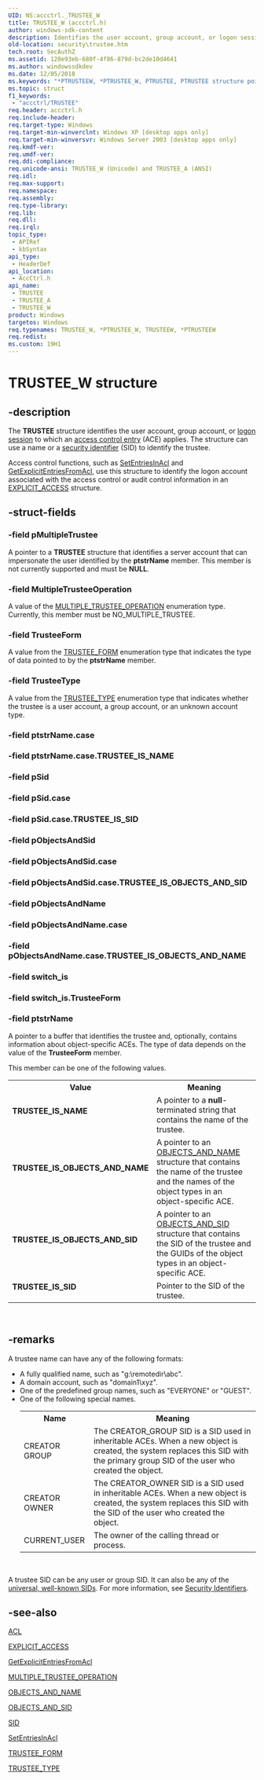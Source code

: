```yaml
---
UID: NS:accctrl._TRUSTEE_W
title: TRUSTEE_W (accctrl.h)
author: windows-sdk-content
description: Identifies the user account, group account, or logon session to which an access control entry (ACE) applies.
old-location: security\trustee.htm
tech.root: SecAuthZ
ms.assetid: 120e93eb-680f-4f86-879d-bc2de10d4641
ms.author: windowssdkdev
ms.date: 12/05/2018
ms.keywords: "*PTRUSTEEW, *PTRUSTEE_W, PTRUSTEE, PTRUSTEE structure pointer [Security], TRUSTEE, TRUSTEE structure [Security], TRUSTEEW, TRUSTEE_, TRUSTEE_A, TRUSTEE_IS_NAME, TRUSTEE_IS_OBJECTS_AND_NAME, TRUSTEE_IS_OBJECTS_AND_SID, TRUSTEE_IS_SID, TRUSTEE_W, _win32_trustee_str, accctrl/PTRUSTEE, accctrl/TRUSTEE, accctrl/TRUSTEE_A, accctrl/TRUSTEE_W, security.trustee"
ms.topic: struct
f1_keywords: 
 - "accctrl/TRUSTEE"
req.header: accctrl.h
req.include-header: 
req.target-type: Windows
req.target-min-winverclnt: Windows XP [desktop apps only]
req.target-min-winversvr: Windows Server 2003 [desktop apps only]
req.kmdf-ver: 
req.umdf-ver: 
req.ddi-compliance: 
req.unicode-ansi: TRUSTEE_W (Unicode) and TRUSTEE_A (ANSI)
req.idl: 
req.max-support: 
req.namespace: 
req.assembly: 
req.type-library: 
req.lib: 
req.dll: 
req.irql: 
topic_type:
 - APIRef
 - kbSyntax
api_type:
 - HeaderDef
api_location:
 - AccCtrl.h
api_name:
 - TRUSTEE
 - TRUSTEE_A
 - TRUSTEE_W
product: Windows
targetos: Windows
req.typenames: TRUSTEE_W, *PTRUSTEE_W, TRUSTEEW, *PTRUSTEEW
req.redist: 
ms.custom: 19H1
---
```


# TRUSTEE_W structure


## -description


The <b>TRUSTEE</b> structure identifies the user account, group account, or <a href="https://docs.microsoft.com/windows/desktop/SecGloss/l-gly">logon session</a> to which an <a href="https://docs.microsoft.com/windows/desktop/SecGloss/a-gly">access control entry</a> (ACE) applies. The structure can use a name or a <a href="https://docs.microsoft.com/windows/desktop/SecGloss/s-gly">security identifier</a> (SID) to identify the trustee.

Access control functions, such as 
<a href="https://docs.microsoft.com/windows/desktop/api/aclapi/nf-aclapi-setentriesinacla">SetEntriesInAcl</a> and 
<a href="https://docs.microsoft.com/windows/desktop/api/aclapi/nf-aclapi-getexplicitentriesfromacla">GetExplicitEntriesFromAcl</a>, use this structure to identify the logon account associated with the access control or audit control information in an <a href="https://docs.microsoft.com/windows/desktop/api/accctrl/ns-accctrl-_explicit_access_a">EXPLICIT_ACCESS</a> structure.


## -struct-fields




### -field pMultipleTrustee

A pointer to a <b>TRUSTEE</b> structure that identifies a server account that can impersonate the user identified by the <b>ptstrName</b> member. This member is not currently supported and must be <b>NULL</b>.


### -field MultipleTrusteeOperation

A value of the 
<a href="https://docs.microsoft.com/windows/desktop/api/accctrl/ne-accctrl-_multiple_trustee_operation">MULTIPLE_TRUSTEE_OPERATION</a> enumeration type. Currently, this member must be NO_MULTIPLE_TRUSTEE.


### -field TrusteeForm

A value from the 
<a href="https://docs.microsoft.com/windows/desktop/api/accctrl/ne-accctrl-_trustee_form">TRUSTEE_FORM</a> enumeration type that indicates the type of data pointed to by the <b>ptstrName</b> member.


### -field TrusteeType

A value from the 
<a href="https://docs.microsoft.com/windows/desktop/api/accctrl/ne-accctrl-_trustee_type">TRUSTEE_TYPE</a> enumeration type that indicates whether the trustee is a user account, a group account, or an unknown account type.


### -field ptstrName.case

 


### -field ptstrName.case.TRUSTEE_IS_NAME

 


### -field pSid

 


### -field pSid.case

 


### -field pSid.case.TRUSTEE_IS_SID

 


### -field pObjectsAndSid

 


### -field pObjectsAndSid.case

 


### -field pObjectsAndSid.case.TRUSTEE_IS_OBJECTS_AND_SID

 


### -field pObjectsAndName

 


### -field pObjectsAndName.case

 


### -field pObjectsAndName.case.TRUSTEE_IS_OBJECTS_AND_NAME

 


### -field switch_is

 


### -field switch_is.TrusteeForm

 


### -field ptstrName

 A pointer to a buffer that identifies the trustee and, optionally, contains information about object-specific ACEs. The type of data depends on the value of the <b>TrusteeForm</b> member. 



This member can be one of the following values.
					

<table>
<tr>
<th>Value</th>
<th>Meaning</th>
</tr>
<tr>
<td width="40%"><a id="TRUSTEE_IS_NAME"></a><a id="trustee_is_name"></a><dl>
<dt><b>TRUSTEE_IS_NAME</b></dt>
</dl>
</td>
<td width="60%">
A pointer to a <b>null</b>-terminated string that contains the name of the trustee.

</td>
</tr>
<tr>
<td width="40%"><a id="TRUSTEE_IS_OBJECTS_AND_NAME"></a><a id="trustee_is_objects_and_name"></a><dl>
<dt><b>TRUSTEE_IS_OBJECTS_AND_NAME</b></dt>
</dl>
</td>
<td width="60%">
A pointer to an 
<a href="https://docs.microsoft.com/windows/desktop/api/accctrl/ns-accctrl-_objects_and_name_a">OBJECTS_AND_NAME</a> structure that contains the name of the trustee and the names of the object types in an object-specific ACE.

</td>
</tr>
<tr>
<td width="40%"><a id="TRUSTEE_IS_OBJECTS_AND_SID"></a><a id="trustee_is_objects_and_sid"></a><dl>
<dt><b>TRUSTEE_IS_OBJECTS_AND_SID</b></dt>
</dl>
</td>
<td width="60%">
A pointer to an 
<a href="https://docs.microsoft.com/windows/desktop/api/accctrl/ns-accctrl-_objects_and_sid">OBJECTS_AND_SID</a> structure that contains the SID of the trustee and the GUIDs of the object types in an object-specific ACE.

</td>
</tr>
<tr>
<td width="40%"><a id="TRUSTEE_IS_SID"></a><a id="trustee_is_sid"></a><dl>
<dt><b>TRUSTEE_IS_SID</b></dt>
</dl>
</td>
<td width="60%">
 Pointer to the SID of the trustee.

</td>
</tr>
</table>
 


## -remarks



A trustee name can have any of the following formats:

<ul>
<li>A fully qualified name, such as "g:\remotedir\abc".</li>
<li>A domain account, such as "domain1\xyz".</li>
<li>One of the predefined group names, such as "EVERYONE" or "GUEST".</li>
<li>One of the following special names. <table>
<tr>
<th>Name</th>
<th>Meaning</th>
</tr>
<tr>
<td>CREATOR GROUP</td>
<td>The CREATOR_GROUP SID is a SID used in inheritable ACEs. When a new object is created, the system replaces this SID with the primary group SID of the user who created the object.</td>
</tr>
<tr>
<td>CREATOR OWNER</td>
<td>The CREATOR_OWNER SID is a SID used in inheritable ACEs. When a new object is created, the system replaces this SID with the SID of the user who created the object.</td>
</tr>
<tr>
<td>CURRENT_USER</td>
<td>The owner of the calling thread or process.</td>
</tr>
</table>
 

</li>
</ul>
A trustee SID can be any user or group SID. It can also be any of the <a href="https://docs.microsoft.com/windows/desktop/SecGloss/u-gly">universal, well-known SIDs</a>. For more information, see 
<a href="https://docs.microsoft.com/windows/desktop/SecAuthZ/security-identifiers">Security Identifiers</a>.




## -see-also




<a href="https://docs.microsoft.com/windows/desktop/api/winnt/ns-winnt-_acl">ACL</a>



<a href="https://docs.microsoft.com/windows/desktop/api/accctrl/ns-accctrl-_explicit_access_a">EXPLICIT_ACCESS</a>



<a href="https://docs.microsoft.com/windows/desktop/api/aclapi/nf-aclapi-getexplicitentriesfromacla">GetExplicitEntriesFromAcl</a>



<a href="https://docs.microsoft.com/windows/desktop/api/accctrl/ne-accctrl-_multiple_trustee_operation">MULTIPLE_TRUSTEE_OPERATION</a>



<a href="https://docs.microsoft.com/windows/desktop/api/accctrl/ns-accctrl-_objects_and_name_a">OBJECTS_AND_NAME</a>



<a href="https://docs.microsoft.com/windows/desktop/api/accctrl/ns-accctrl-_objects_and_sid">OBJECTS_AND_SID</a>



<a href="https://docs.microsoft.com/windows/desktop/api/winnt/ns-winnt-_sid">SID</a>



<a href="https://docs.microsoft.com/windows/desktop/api/aclapi/nf-aclapi-setentriesinacla">SetEntriesInAcl</a>



<a href="https://docs.microsoft.com/windows/desktop/api/accctrl/ne-accctrl-_trustee_form">TRUSTEE_FORM</a>



<a href="https://docs.microsoft.com/windows/desktop/api/accctrl/ne-accctrl-_trustee_type">TRUSTEE_TYPE</a>
 

 

